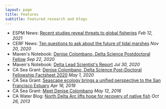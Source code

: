```yaml
---
layout: page
title: Features
subtitle: Featured research and blogs
---
```

- ESPM News: [Recent studies reveal threats to global fisheries](https://ourenvironment.berkeley.edu/news/2021/02/two-recent-studies-reveal-threats-global-fisheries) *Feb 12, 2021*
- CERF News: [Ten questions to ask about the future of tidal marshes](https://cerf.memberclicks.net/cesn-november-2020#Article3) *Nov 20, 2020*
- Maven's Notebook: [Denise Colombano, Delta Science Postdoctoral Fellow](https://mavensnotebook.com/cm-expert/denise-colombano/) *Sep 22, 2020*
- Maven's Notebook: [Delta Lead Scientist's Report](https://mavensnotebook.com/2020/07/30/delta-lead-scientist-report-new-research-papers-focus-on-habitat-flow-predation/) *Jul 30, 2020*
- CA Sea Grant: [Denise Colombano, Delta Science Post-Doctoral Fellowship Factsheet 2020](https://caseagrant.ucsd.edu/sites/default/files/DSF_Colombano_2020_factsheet_final.pdf) *May 1, 2020*
- CA Sea Grant: [Seascape ecology brings a unified perspective to the San Francisco Estuary](https://caseagrant.ucsd.edu/blogs/seascape-ecology-brings-a-unified-perspective-to-the-san-francisco-estuary) *Apr 16, 2019*
- CA Sea Grant: [Meet Denise Colombano](https://caseagrant.ucsd.edu/blogs/meet-denise-colombano-delta-science-fellow) *May 12, 2016*
- CA Water Blog: [North Delta Arc lifts hope for recovery of native fish](https://californiawaterblog.com/2013/10/26/north-delta-arc-lifts-hope-for-recovery-of-native-fish/) *Oct 26, 2013*
